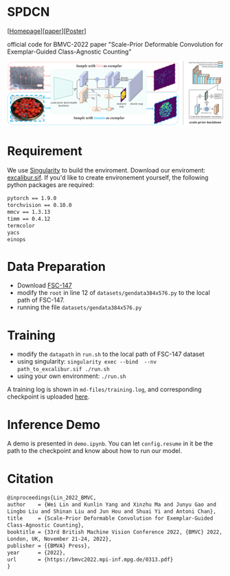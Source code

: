 # SPDCN

[[Homepage](https://bmvc2022.mpi-inf.mpg.de/313/)][[paper](https://bmvc2022.mpi-inf.mpg.de/0313.pdf)][[Poster](https://bmvc2022.mpi-inf.mpg.de/0313_poster.pdf)]

official code for BMVC-2022 paper "Scale-Prior Deformable Convolution for Exemplar-Guided Class-Agnostic Counting"

![pipline](md-files/pipline.png)

# Requirement

We use [Singularity](https://docs.sylabs.io/guides/3.3/user-guide/index.html) to build the enviroment. Download our enviroment: [excalibur.sif](https://portland-my.sharepoint.com/:u:/g/personal/wlin38-c_my_cityu_edu_hk/ESJUgH4yrsxPoZlOEfA9dCYBweBOif4vKVsBgRNqJH6E8Q?e=lWuBJH).
If you'd like to create environement yourself, the following python packages are required:
```
pytorch == 1.9.0
torchvision == 0.10.0
mmcv == 1.3.13
timm == 0.4.12
termcolor
yacs
einops
```

# Data Preparation

- Download [FSC-147](https://github.com/cvlab-stonybrook/LearningToCountEverything)
- modify the `root` in line 12 of `datasets/gendata384x576.py` to the local path of FSC-147.
- running the file `datasets/gendata384x576.py`

# Training

- modify the `datapath` in `run.sh` to the local path of FSC-147 dataset
- using singularity: `singularity exec --bind  --nv path_to_excalibur.sif ./run.sh`
- using your own environment: `./run.sh`

A training log is shown in `md-files/training.log`, and corresponding checkpoint is uploaded [here](https://portland-my.sharepoint.com/:u:/g/personal/wlin38-c_my_cityu_edu_hk/EVXuLRT6C6JCm57r3gI4ORgBqGH4PYbQhk182pqLNgcZ5w?e=uePkwp).

# Inference Demo

A demo is presented in `demo.ipynb`. You can let `config.resume` in it be the path to the checkpoint and know about how to run our model.

# Citation

```
@inproceedings{Lin_2022_BMVC,
author    = {Wei Lin and Kunlin Yang and Xinzhu Ma and Junyu Gao and Lingbo Liu and Shinan Liu and Jun Hou and Shuai Yi and Antoni Chan},
title     = {Scale-Prior Deformable Convolution for Exemplar-Guided Class-Agnostic Counting},
booktitle = {33rd British Machine Vision Conference 2022, {BMVC} 2022, London, UK, November 21-24, 2022},
publisher = {{BMVA} Press},
year      = {2022},
url       = {https://bmvc2022.mpi-inf.mpg.de/0313.pdf}
}
```


